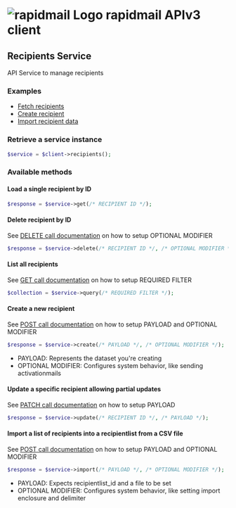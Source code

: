 # ![rapidmail Logo](https://avatars0.githubusercontent.com/u/25850436?v=3&s=50 "rapidmail Logo") rapidmail APIv3 client

## Recipients Service

API Service to manage recipients

### Examples

* [Fetch recipients](/examples/example-03-fetch-recipients.php)
* [Create recipient](/examples/example-04-create-recipient.php)
* [Import recipient data](/examples/example-05-import-recipients.php)

### Retrieve a service instance
```php
$service = $client->recipients();
```

###  Available methods
#### Load a single recipient by ID
```php
$response = $service->get(/* RECIPIENT ID */);
```
#### Delete recipient by ID
See [DELETE call documentation](https://developer.rapidmail.wiki/documentation.html?urls.primaryName=Recipients#/Recipients/delete_recipients__recipient_id_) on how to setup OPTIONAL MODIFIER
```php
$response = $service->delete(/* RECIPIENT ID */, /* OPTIONAL MODIFIER */);
```
#### List all recipients
See [GET call documentation](https://developer.rapidmail.wiki/documentation.html?urls.primaryName=Recipients#/Recipients/get_recipients) on how to setup REQUIRED FILTER
```php
$collection = $service->query(/* REQUIRED FILTER */);
```
#### Create a new recipient
See [POST call documentation](https://developer.rapidmail.wiki/documentation.html?urls.primaryName=Recipients#/Recipients/post_recipients) on how to setup PAYLOAD and OPTIONAL MODIFIER
```php
$response = $service->create(/* PAYLOAD */, /* OPTIONAL MODIFIER */);
```
* PAYLOAD: Represents the dataset you're creating
* OPTIONAL MODIFIER: Configures system behavior, like sending activationmails
#### Update a specific recipient allowing partial updates
See [PATCH call documentation](https://developer.rapidmail.wiki/documentation.html?urls.primaryName=Recipients#/Recipients/patch_recipients__recipient_id_) on how to setup PAYLOAD
```php
$response = $service->update(/* RECIPIENT ID */, /* PAYLOAD */);
```
#### Import a list of recipients into a recipientlist from a CSV file
See [POST call documentation](https://developer.rapidmail.wiki/documentation.html?urls.primaryName=Recipients#/RecipientImport/post_recipients_import) on how to setup PAYLOAD and OPTIONAL MODIFIER
```php
$response = $service->import(/* PAYLOAD */, /* OPTIONAL MODIFIER */);
```
* PAYLOAD: Expects recipientlist_id and a file to be set
* OPTIONAL MODIFIER: Configures system behavior, like setting import enclosure and delimiter